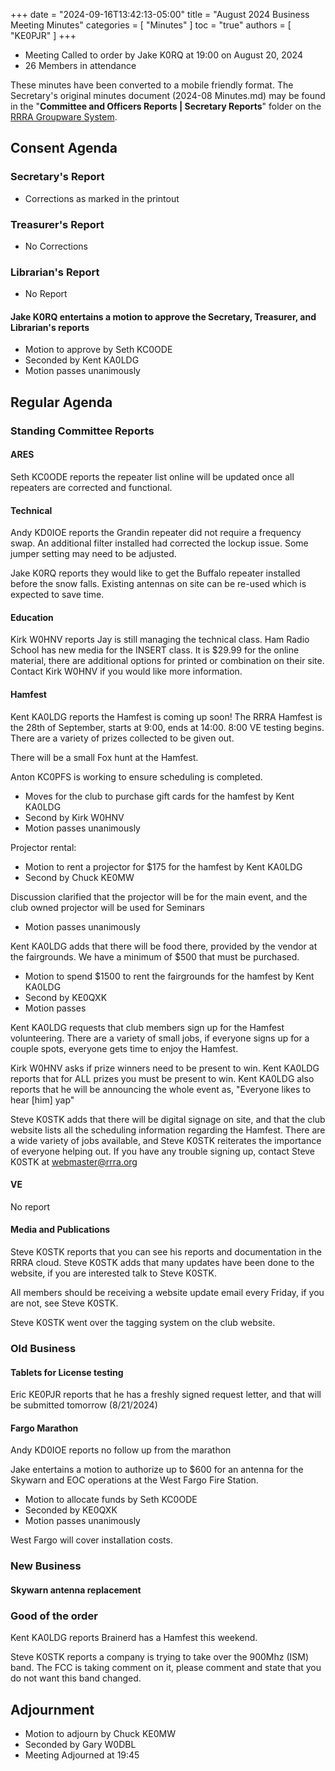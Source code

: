 +++
date = "2024-09-16T13:42:13-05:00"
title = "August 2024 Business Meeting Minutes"
categories = [ "Minutes" ]
toc = "true"
authors = [ "KE0PJR" ]
+++
* Meeting Called to  order by Jake K0RQ at 19:00 on August 20, 2024
* 26 Members in attendance
<!--more-->

These minutes have been converted to a mobile friendly format. The
Secretary's original minutes document (2024-08 Minutes.md) may be found in the
"**Committee and Officers Reports | Secretary Reports**" folder on the
[RRRA Groupware System](https://cloud.rrra.org/).

## Consent Agenda

### Secretary's Report

* Corrections as marked in the printout

### Treasurer's Report

* No Corrections

### Librarian's Report

* No Report

#### Jake K0RQ entertains a motion to approve the Secretary, Treasurer, and Librarian's reports

* Motion to approve by Seth KC0ODE
* Seconded by Kent KA0LDG
* Motion passes unanimously

## Regular Agenda

### Standing Committee Reports

#### ARES

Seth KC0ODE reports the repeater list online will be updated once all
repeaters are corrected and functional.

#### Technical

Andy KD0IOE reports the Grandin repeater did not require a frequency
swap. An additional filter installed had corrected the lockup issue.
Some jumper setting may need to be adjusted.

Jake K0RQ reports they would like to get the Buffalo repeater installed
before the snow falls. Existing antennas on site can be re-used which is
expected to save time.

#### Education

Kirk W0HNV reports Jay is still managing the technical class. Ham Radio
School has new media for the INSERT class. It is $29.99 for the online
material, there are additional options for printed or combination on
their site. Contact Kirk W0HNV if you would like more information.

#### Hamfest

Kent KA0LDG reports the Hamfest is coming up soon! The RRRA Hamfest is
the 28th of September, starts at 9:00, ends at 14:00. 8:00 VE testing
begins. There are a variety of prizes collected to be given out.

There will be a small Fox hunt at the Hamfest.

Anton KC0PFS is working to ensure scheduling is completed.

* Moves for the club to purchase gift cards for the hamfest by Kent KA0LDG 
* Second by Kirk W0HNV
* Motion passes unanimously

Projector rental:

* Motion to rent a projector for $175 for the hamfest by Kent KA0LDG 
* Second by Chuck KE0MW

Discussion clarified that the projector will be for the main event, and
the club owned projector will be used for Seminars

* Motion passes unanimously

Kent KA0LDG adds that there will be food there, provided by the vendor
at the fairgrounds. We have a minimum of $500 that must be purchased.

* Motion to spend $1500 to rent the fairgrounds for the hamfest by Kent KA0LDG 
* Second by KE0QXK
* Motion passes

Kent KA0LDG requests that club members sign up for the Hamfest
volunteering. There are a variety of small jobs, if everyone signs up
for a couple spots, everyone gets time to enjoy the Hamfest.

Kirk W0HNV asks if prize winners need to be present to win. Kent KA0LDG
reports that for ALL prizes you must be present to win. Kent KA0LDG also
reports that he will be announcing the whole event as, "Everyone likes
to hear [him] yap"

Steve K0STK adds that there will be digital signage on site, and that
the club website lists all the scheduling information regarding the
Hamfest. There are a wide variety of jobs available, and Steve K0STK
reiterates the importance of everyone helping out. If you have any
trouble signing up, contact Steve K0STK at webmaster@rrra.org

#### VE

No report

#### Media and Publications

Steve K0STK reports that you can see his reports and documentation in
the RRRA cloud. Steve K0STK adds that many updates have been done to the
website, if you are interested talk to Steve K0STK.

All members should be receiving a website update email every Friday, if
you are not, see Steve K0STK.

Steve K0STK went over the tagging system on the club website.

### Old Business

#### Tablets for License testing

Eric KE0PJR reports that he has a freshly signed request letter, and
that will be submitted tomorrow (8/21/2024)

#### Fargo Marathon

Andy KD0IOE reports no follow up from the marathon

Jake entertains a motion to authorize up to $600 for an antenna for the
Skywarn and EOC operations at the West Fargo Fire Station.

* Motion to allocate funds by Seth KC0ODE
* Seconded by KE0QXK
* Motion passes unanimously

West Fargo will cover installation costs.

### New Business

#### Skywarn antenna replacement

### Good of the order

Kent KA0LDG reports Brainerd has a Hamfest this weekend.

Steve K0STK reports a company is trying to take over the 900Mhz (ISM)
band. The FCC is taking comment on it, please comment and state that you
do not want this band changed.

## Adjournment

* Motion to adjourn by Chuck KE0MW
* Seconded by Gary W0DBL
* Meeting Adjourned at 19:45
